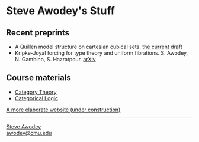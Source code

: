 # Steve Awodey's Stuff
## Recent preprints

- A Quillen model structure on cartesian cubical sets. [the current draft](https://github.com/awodey/math/blob/master/QMS/qms.pdf)
- Kripke-Joyal forcing for type theory and uniform fibrations. S. Awodey, N. Gambino, S. Hazratpour. [arXiv](https://arxiv.org/abs/2110.14576)

## Course materials

- [Category Theory](../../) 
- [Categorical Logic](./catlog/) 

[A more elaborate website (under construction)](./longindex.md)


<hr WIDTH="100%">
<div CLASS="bottom"><a href="http://www.andrew.cmu.edu/~awodey/"></a></div>


<p CLASS="bottom"><a href="http://www.andrew.cmu.edu/~awodey/">Steve Awodey</a>
<br><a href="mailto:awodey@cmu.edu">awodey@cmu.edu</a>
